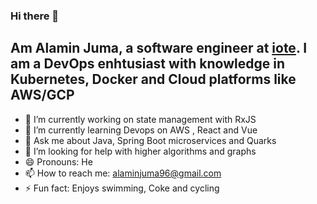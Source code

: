### Hi there 👋

## Am Alamin Juma, a software engineer at [iote](https://github.com/iote). I am a DevOps enhtusiast with knowledge in Kubernetes, Docker and Cloud platforms like AWS/GCP
- 🔭 I’m currently working on state management with RxJS 
- 🌱 I’m currently learning Devops on AWS , React  and Vue 
-  💬 Ask me about Java, Spring Boot microservices and Quarks
- 🤔 I’m looking for help with higher algorithms and graphs
- 😄 Pronouns: He
- 📫 How to reach me: alaminjuma96@gmail.com 
- ⚡ Fun fact: Enjoys swimming, Coke and cycling
<!--
**Alamin-Juma/Alamin-Juma** is a ✨ _special_ ✨ repository because its `README.md` (this file) appears on your GitHub profile.

Here are some ideas to get you started:

- 🔭 I’m currently working on state management with RxJS 
- 🌱 I’m currently learning Devops on AWS , React  and Vue 
- 👯 I’m looking to collaborate on ...
- 🤔 I’m looking for help with higher algorithms and graphs
- 💬 Ask me about ...
- 📫 How to reach me: alaminjuma96@gmail.com 
- 😄 Pronouns: He
- ⚡ Fun fact: Enjoys swimming, Coke and cycling
-->
